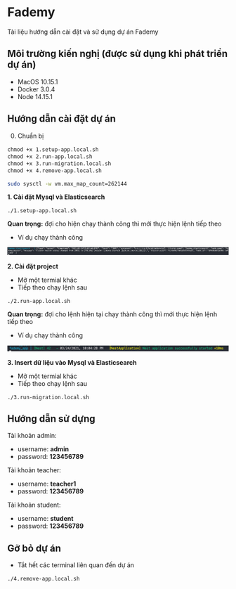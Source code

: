 # Fademy

Tài liệu hướng dẫn cài đặt và sử dụng dự án Fademy

## Môi trường kiến nghị (được sử dụng khi phát triển dự án)

* MacOS 10.15.1
* Docker 3.0.4
* Node 14.15.1

## Hướng dẫn cài đặt dự án

0. Chuẩn bị

```
chmod +x 1.setup-app.local.sh
chmod +x 2.run-app.local.sh
chmod +x 3.run-migration.local.sh
chmod +x 4.remove-app.local.sh
```

```bash
sudo sysctl -w vm.max_map_count=262144
```

**1. Cài đặt Mysql và Elasticsearch**

```
./1.setup-app.local.sh
```

**Quan trọng:** đợi cho hiện chạy thành công thì mới thực hiện lệnh tiếp theo

* Ví dụ chạy thành công

![step1_success](./docs/images/step1_success.png)

**2. Cài đặt project**

* Mở một termial khác
* Tiếp theo chạy lệnh sau

```
./2.run-app.local.sh
```

**Quan trọng:** đợi cho lệnh hiện tại chạy thành công thì mới thực hiện lệnh tiếp theo

* Ví dụ chạy thành công

![step2_success](./docs/images/step2_success.png)

**3. Insert dữ liệu vào Mysql và Elasticsearch**

* Mở một termial khác
* Tiếp theo chạy lệnh sau

```
./3.run-migration.local.sh
```

## Hướng dẫn sử dựng

Tài khoản admin:

* username: **admin**
* password: **123456789**

Tài khoản teacher:

* username: **teacher1**
* password: **123456789**

Tài khoản student:

* username: **student**
* password: **123456789**

## Gỡ bỏ dự án

* Tắt hết các terminal liên quan đến dự án

```
./4.remove-app.local.sh
```